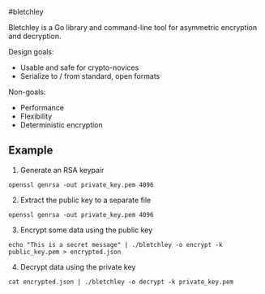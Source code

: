 #bletchley

Bletchley is a Go library and command-line tool for asymmetric encryption and decryption.

Design goals:
- Usable and safe for crypto-novices
- Serialize to / from standard, open formats

Non-goals:
- Performance
- Flexibility
- Deterministic encryption


## Example
1. Generate an RSA keypair
```
openssl genrsa -out private_key.pem 4096
```

2. Extract the public key to a separate file
```
openssl genrsa -out private_key.pem 4096
```

3. Encrypt some data using the public key
```
echo "This is a secret message" | ./bletchley -o encrypt -k public_key.pem > encrypted.json
```

4. Decrypt data using the private key
```
cat encrypted.json | ./bletchley -o decrypt -k private_key.pem
```

